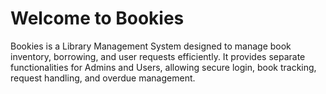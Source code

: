 # Welcome to Bookies
Bookies is a Library Management System designed to manage book inventory, borrowing, and user requests efficiently. It provides separate functionalities for Admins and Users, allowing secure login, book tracking, request handling, and overdue management.

